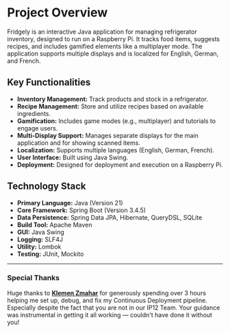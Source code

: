 # Project Overview

Fridgely is an interactive Java application for managing refrigerator inventory, designed to run on a Raspberry Pi. It tracks food items, suggests recipes, and includes gamified elements like a multiplayer mode. The application supports multiple displays and is localized for English, German, and French.

## Key Functionalities

*   **Inventory Management:** Track products and stock in a refrigerator.
*   **Recipe Management:** Store and utilize recipes based on available ingredients.
*   **Gamification:** Includes game modes (e.g., multiplayer) and tutorials to engage users.
*   **Multi-Display Support:** Manages separate displays for the main application and for showing scanned items.
*   **Localization:** Supports multiple languages (English, German, French).
*   **User Interface:** Built using Java Swing.
*   **Deployment:** Designed for deployment and execution on a Raspberry Pi.

## Technology Stack

*   **Primary Language:** Java (Version 21)
*   **Core Framework:** Spring Boot (Version 3.4.5)
*   **Data Persistence:** Spring Data JPA, Hibernate, QueryDSL, SQLite
*   **Build Tool:** Apache Maven
*   **GUI:** Java Swing
*   **Logging:** SLF4J
*   **Utility:** Lombok
*   **Testing:** JUnit, Mockito

---

### Special Thanks

Huge thanks to [**Klemen Zmahar**](https://gitlab.fhnw.ch/klemen.zmahar)  for generously spending over 3 hours helping me set up, debug, and fix my Continuous Deployment pipeline. Especially despite the fact that you are not in our IP12 Team. Your guidance was instrumental in getting it all working — couldn't have done it without you!